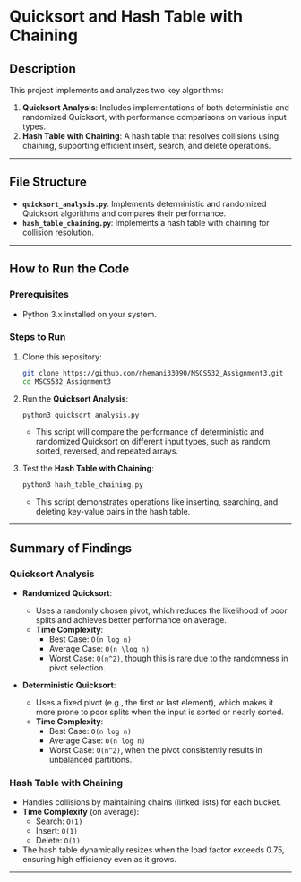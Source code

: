 
# Quicksort and Hash Table with Chaining

## Description
This project implements and analyzes two key algorithms:

1. **Quicksort Analysis**: Includes implementations of both deterministic and randomized Quicksort, with performance comparisons on various input types.
2. **Hash Table with Chaining**: A hash table that resolves collisions using chaining, supporting efficient insert, search, and delete operations.

---

## File Structure
- **`quicksort_analysis.py`**: Implements deterministic and randomized Quicksort algorithms and compares their performance.
- **`hash_table_chaining.py`**: Implements a hash table with chaining for collision resolution.

---

## How to Run the Code

### Prerequisites
- Python 3.x installed on your system.

### Steps to Run
1. Clone this repository:
   ```bash
   git clone https://github.com/nhemani33090/MSCS532_Assignment3.git
   cd MSCS532_Assignment3
   ```
2. Run the **Quicksort Analysis**:
   ```bash
   python3 quicksort_analysis.py
   ```
   - This script will compare the performance of deterministic and randomized Quicksort on different input types, such as random, sorted, reversed, and repeated arrays.

3. Test the **Hash Table with Chaining**:
   ```bash
   python3 hash_table_chaining.py
   ```
   - This script demonstrates operations like inserting, searching, and deleting key-value pairs in the hash table.

---

## Summary of Findings

### **Quicksort Analysis**
- **Randomized Quicksort**:
  - Uses a randomly chosen pivot, which reduces the likelihood of poor splits and achieves better performance on average.
  - **Time Complexity**:
    - Best Case: `O(n log n)`
    - Average Case: `O(n \log n)`
    - Worst Case: `O(n^2)`, though this is rare due to the randomness in pivot selection.

- **Deterministic Quicksort**:
  - Uses a fixed pivot (e.g., the first or last element), which makes it more prone to poor splits when the input is sorted or nearly sorted.
  - **Time Complexity**:
    - Best Case: `O(n log n)`
    - Average Case: `O(n log n)`
    - Worst Case: `O(n^2)`, when the pivot consistently results in unbalanced partitions.

### **Hash Table with Chaining**
- Handles collisions by maintaining chains (linked lists) for each bucket.
- **Time Complexity** (on average):
  - Search: `O(1)`
  - Insert: `O(1)`
  - Delete: `O(1)`
- The hash table dynamically resizes when the load factor exceeds 0.75, ensuring high efficiency even as it grows.

---